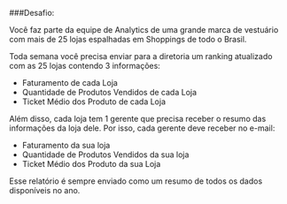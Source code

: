 ###Desafio:

Você faz parte da equipe de Analytics de uma grande marca de vestuário com mais de 25 lojas espalhadas em Shoppings de todo o Brasil.

Toda semana você precisa enviar para a diretoria um ranking atualizado com as 25 lojas contendo 3 informações:
- Faturamento de cada Loja
- Quantidade de Produtos Vendidos de cada Loja
- Ticket Médio dos Produto de cada Loja

Além disso, cada loja tem 1 gerente que precisa receber o resumo das informações da loja dele. Por isso, cada gerente deve receber no e-mail:
- Faturamento da sua loja
- Quantidade de Produtos Vendidos da sua loja
- Ticket Médio dos Produto da sua Loja

Esse relatório é sempre enviado como um resumo de todos os dados disponíveis no ano.
